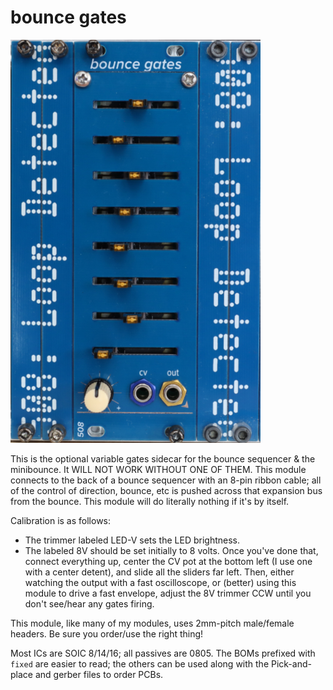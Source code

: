 # bounce gates

<img src="bounce-gates.jpg" width=400>

This is the optional variable gates sidecar for the bounce sequencer & the minibounce. It WILL NOT WORK WITHOUT ONE OF THEM. This module connects to the back of a bounce sequencer with an 8-pin ribbon cable; all of the control of direction, bounce, etc is pushed across that expansion bus from the bounce. This module will do literally nothing if it's by itself.

Calibration is as follows: 

- The trimmer labeled LED-V sets the LED brightness.
- The labeled 8V should be set initially to 8 volts. Once you've done that, connect everything up, center the CV pot at the bottom left (I use one with a center detent), and slide all the sliders far left. Then, either watching the output with a fast oscilloscope, or (better) using this module to drive a fast envelope, adjust the 8V trimmer CCW until you don't see/hear any gates firing. 

This module, like many of my modules, uses 2mm-pitch male/female headers. Be sure you order/use the right thing!

Most ICs are SOIC 8/14/16; all passives are 0805. The BOMs prefixed with `fixed` are easier to read; the others can be used along with the Pick-and-place and gerber files to order PCBs.

